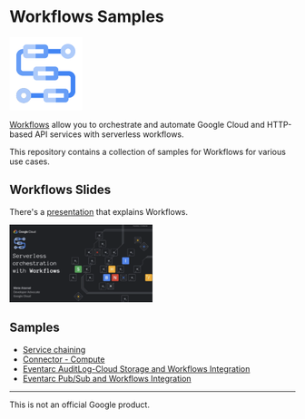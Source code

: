 # Workflows Samples

![Workflows Logo](docs/images/Workflows-128-color.png)

[Workflows](https://cloud.google.com/workflows) allow you to orchestrate and
automate Google Cloud and HTTP-based API services with serverless workflows.

This repository contains a collection of samples for Workflows for various use
cases.

## Workflows Slides

There's a
[presentation](https://speakerdeck.com/meteatamel/serverless-orchestration-with-workflows)
that explains Workflows.

<a href="https://speakerdeck.com/meteatamel/serverless-orchestration-with-workflows">
    <img alt="Workflows presentation" src="docs/images/serverless-orchestration-with-workflows.png" width="50%" height="50%">
</a>

## Samples

* [Service chaining](docs/service-chaining.md)
* [Connector - Compute](docs/connector-compute.md)
* [Eventarc AuditLog-Cloud Storage and Workflows Integration](https://github.com/GoogleCloudPlatform/eventarc-samples/blob/main/docs/eventarc-auditlog-storage-workflows.md)
* [Eventarc Pub/Sub and Workflows Integration](https://github.com/GoogleCloudPlatform/eventarc-samples/blob/main/docs/eventarc-pubsub-workflows.md)

-------

This is not an official Google product.
